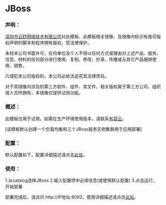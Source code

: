 # JBoss

### 声明：

<a href="http://www.youruncloud.com" target="_blank">深圳市云舒网络技术有限公司</a>对此模板、此模板相关镜像、及镜像内标识有我司版权声明的脚本和程序拥有版权，受法律保护。

未经本公司书面许可，任何单位及个人不得以任何方式或理由对上述产品、服务、信息、材料的任何部分进行使用、复制、修改、抄录、传播或与其它产品捆绑使用、销售。

凡侵犯本公司版权的，本公司必依法追究其法律责任。

对于其镜像内涉及的第三方软件、组件、库文件，相关版权属于第三方公司、组织或人员所拥有，本镜像仅提供试用功能。

### 概述：

此模板仅用于试用，如需在生产环境使用版本，请联系<a href="http://www.youruncloud.com" target="_blank">有容云</a>。

[该模板默认创建一个负载均衡和三个JBoss服务实例集群用于应用部署]

### 配置：

默认配置如下，配置详细描述请点击<a href="http://docs.youruncloud.com/#appsoarcatalog/jboss/readme.html" target="_blank">此处</a>。

### 使用：

1.从catalog选择JBoss
2.输入配置项中必填信息(或使用默认配置)
3.点击运行，开始部署

部署完成后，请访问 http://IP地址:8092，使用详细描述请点击<a href="http://docs.youruncloud.com/#appsoarcatalog/jboss/readme.html" target="_blank">此处</a>。
  
